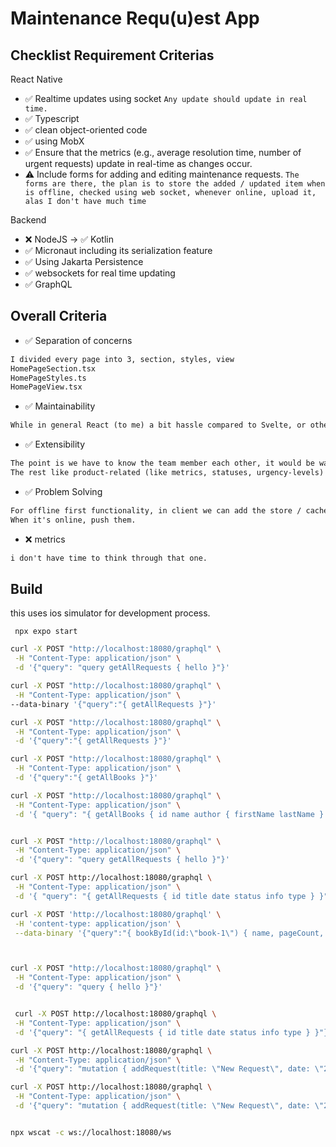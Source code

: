 # Maintenance Requ(u)est App

## Checklist Requirement Criterias

React Native

- ✅ Realtime updates using socket
`Any update should update in real time.`
- ✅ Typescript
- ✅ clean object-oriented code 
- ✅ using MobX
- ✅ Ensure that the metrics (e.g., average resolution time, number of urgent requests) update in real-time as changes occur.
- ⚠️ Include forms for adding and editing maintenance requests. 
`The forms are there, the plan is to store the added / updated item when is offline, checked using web socket, whenever online, upload it, alas I don't have much time`


Backend

- ❌ NodeJS -> ✅ Kotlin
- ✅ Micronaut including its serialization feature
- ✅ Using Jakarta Persistence
- ✅ websockets for real time updating
- ✅ GraphQL

## Overall Criteria

- ✅ Separation of concerns
```txt
I divided every page into 3, section, styles, view
HomePageSection.tsx
HomePageStyles.ts
HomePageView.tsx
```
- ✅ Maintainability
```txt
While in general React (to me) a bit hassle compared to Svelte, or other cross-platforms (Flutter, Multiplatform) when it comes to error tracing. I tried to make a util function to standardize on how to write the logge because how imporant that is. Quicker error tracing, quicker SLA or problem resolution.
```
- ✅ Extensibility
```txt
The point is we have to know the team member each other, it would be waste if we are implementing patterns that even we find it hard to understand, so adjust it with our behavior or culture.
The rest like product-related (like metrics, statuses, urgency-levels) make sure we add metadata, say formatted in json so that every change, we adapt it easier.
```
- ✅ Problem Solving
```txt
For offline first functionality, in client we can add the store / cache functionality, Say put it in an array, in the meantime as mentioned we can utilize the websockets to check availability of the network and server.
When it's online, push them.
```
- ❌ metrics

```txt
i don't have time to think through that one. 
```

## Build

this uses ios simulator for development process.

```
 npx expo start                   
```

```bash
curl -X POST "http://localhost:18080/graphql" \
 -H "Content-Type: application/json" \
 -d '{"query": "query getAllRequests { hello }"}'

curl -X POST "http://localhost:18080/graphql" \
 -H "Content-Type: application/json" \
--data-binary '{"query":"{ getAllRequests }"}'

curl -X POST "http://localhost:18080/graphql" \
 -H "Content-Type: application/json" \
 -d '{"query":"{ getAllRequests }"}'

curl -X POST "http://localhost:18080/graphql" \
 -H "Content-Type: application/json" \
 -d '{"query":"{ getAllBooks }"}'

curl -X POST "http://localhost:18080/graphql" \
 -H "Content-Type: application/json" \
 -d '{ "query": "{ getAllBooks { id name author { firstName lastName } } }" }'


curl -X POST "http://localhost:18080/graphql" \
 -H "Content-Type: application/json" \
 -d '{"query": "query getAllRequests { hello }"}'

curl -X POST http://localhost:18080/graphql \
 -H "Content-Type: application/json" \
 -d '{ "query": "{ getAllRequests { id title date status info type } }" }'

curl -X POST 'http://localhost:18080/graphql' \
 -H 'content-type: application/json' \
 --data-binary '{"query":"{ bookById(id:\"book-1\") { name, pageCount, author { firstName, lastName} } }"}'



curl -X POST "http://localhost:18080/graphql" \
 -H "Content-Type: application/json" \
 -d '{"query": "query { hello }"}'


 curl -X POST http://localhost:18080/graphql \
 -H "Content-Type: application/json" \
 -d '{"query": "{ getAllRequests { id title date status info type } }"}'

curl -X POST http://localhost:18080/graphql \
 -H "Content-Type: application/json" \
 -d '{"query": "mutation { addRequest(title: \"New Request\", date: \"2025-02-23\", status: \"Open\", info: \"Request details here\", type: \"Urgent\") { id title date status info type } }"}'

curl -X POST http://localhost:18080/graphql \
 -H "Content-Type: application/json" \
 -d '{"query": "mutation { addRequest(title: \"New Request\", date: \"2025-02-23\", status: \"Urgent\", info: \"Request details here\", type: \"Urgent\") { id title date status info type } }"}'


npx wscat -c ws://localhost:18080/ws

```

